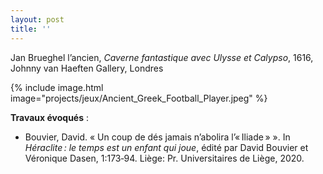 ```yaml
---
layout: post
title: ''
---
```


Jan Brueghel l’ancien, <i>Caverne fantastique avec Ulysse et Calypso</i>, 1616, Johnny van Haeften Gallery, Londres​

{% include image.html image="projects/jeux/Ancient_Greek_Football_Player.jpeg" %}

**Travaux évoqués** : 
- Bouvier, David. «&nbsp;Un coup de dés jamais n’abolira l’« Iliade »&nbsp;». In <i>Héraclite : le temps est un enfant qui joue</i>, édité par David Bouvier et Véronique Dasen, 1:173‑94. Liège: Pr. Universitaires de Liège, 2020.
